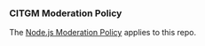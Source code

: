 ### CITGM Moderation Policy

The [Node.js Moderation Policy][] applies to this repo.

[node.js moderation policy]:
  https://github.com/nodejs/admin/blob/master/Moderation-Policy.md
